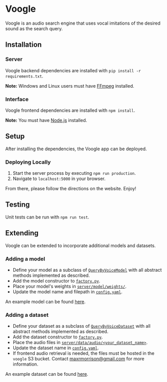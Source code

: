 # Voogle
Voogle is an audio search engine that uses vocal imitations of the desired sound as the search query.

## Installation
### Server
Voogle backend dependencies are installed with `pip install -r requirements.txt`.

**Note:** Windows and Linux users must have [FFmpeg](https://www.ffmpeg.org/) installed.

### Interface
Voogle frontend dependencies are installed with `npm install`.

**Note:** You must have [Node.js](https://nodejs.org/en/) installed.

## Setup
After installing the dependencies, the Voogle app can be deployed.

### Deploying Locally
1. Start the server process by executing `npm run production`.
2. Navigate to `localhost:5000` in your browser.

From there, please follow the directions on the website. Enjoy!

## Testing
Unit tests can be run with `npm run test`.

## Extending
Voogle can be extended to incorporate additional models and datasets.

### Adding a model
- Define your model as a subclass of [`QueryByVoiceModel`](server/model/QueryByVoiceModel.py) with all abstract methods implemented as described.
- Add the model constructor to [`factory.py`](server/factory.py).
- Place your model's weights in [`server/model/weights/`](server/model/weights/).
- Update the model name and filepath in [`config.yaml`](server/config.yaml).

An example model can be found [here](server/model/SiameseStyle.py).

### Adding a dataset
- Define your dataset as a subclass of [`QueryByVoiceDataset`](server/data/QueryByVoiceDataset.py) with all abstract methods implemented as described.
- Add the dataset constructor to [`factory.py`](server/factory.py).
- Place the audio files in [`server/data/audio/<your_dataset_name>`](server/data/audio/).
- Update the dataset name in [`config.yaml`](server/config.yaml).
- If frontend audio retrieval is needed, the files must be hosted in the `voogle` S3 bucket. Contact maxrmorrison@gmail.com for more information.

An example dataset can be found [here](server/data/TestDataset.py).
